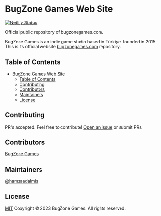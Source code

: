 # BugZone Games Web Site

[![Netlify Status](https://api.netlify.com/api/v1/badges/89b6bba7-a11f-4e59-8d5b-9ff9ccfbd018/deploy-status)](https://app.netlify.com/sites/bugzonegames/deploys)

Official public repository of bugzonegames.com.

BugZone Games is an indie game studio based in Türkiye, founded in 2015. This is its official website  [bugzonegames.com](http://bugzonegames.com) repository.

## Table of Contents

- [BugZone Games Web Site](#bugzone-games-web-site)
  - [Table of Contents](#table-of-contents)
  - [Contributing](#contributing)
  - [Contributors](#contributors)
  - [Maintainers](#maintainers)
  - [License](#license)

## Contributing

PR's accepted. Feel free to contribute! [Open an issue](https://github.com/hamzaadalmis/bugzonegames.com/issues/new) or submit PRs.

## Contributors

[BugZone Games](https://bugzonegames.com)

## Maintainers

[@hamzaadalmis](https://github.com/hamzaadalmis)

## License

[MIT](LICENSE) Copyright © 2023 BugZone Games. All rights reserved.
